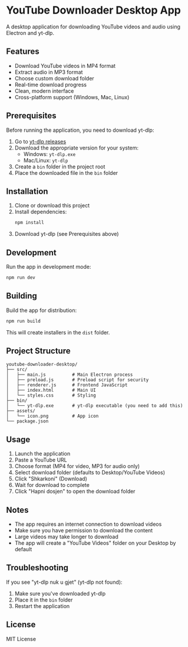 # YouTube Downloader Desktop App

A desktop application for downloading YouTube videos and audio using Electron and yt-dlp.

## Features

- Download YouTube videos in MP4 format
- Extract audio in MP3 format
- Choose custom download folder
- Real-time download progress
- Clean, modern interface
- Cross-platform support (Windows, Mac, Linux)

## Prerequisites

Before running the application, you need to download yt-dlp:

1. Go to [yt-dlp releases](https://github.com/yt-dlp/yt-dlp/releases)
2. Download the appropriate version for your system:
   - Windows: `yt-dlp.exe`
   - Mac/Linux: `yt-dlp`
3. Create a `bin` folder in the project root
4. Place the downloaded file in the `bin` folder

## Installation

1. Clone or download this project
2. Install dependencies:
   ```bash
   npm install
   ```
3. Download yt-dlp (see Prerequisites above)

## Development

Run the app in development mode:
```bash
npm run dev
```

## Building

Build the app for distribution:
```bash
npm run build
```

This will create installers in the `dist` folder.

## Project Structure

```
youtube-downloader-desktop/
├── src/
│   ├── main.js          # Main Electron process
│   ├── preload.js       # Preload script for security
│   ├── renderer.js      # Frontend JavaScript
│   ├── index.html       # Main UI
│   └── styles.css       # Styling
├── bin/
│   └── yt-dlp.exe       # yt-dlp executable (you need to add this)
├── assets/
│   └── icon.png         # App icon
└── package.json
```

## Usage

1. Launch the application
2. Paste a YouTube URL
3. Choose format (MP4 for video, MP3 for audio only)
4. Select download folder (defaults to Desktop/YouTube Videos)
5. Click "Shkarkoni" (Download)
6. Wait for download to complete
7. Click "Hapni dosjen" to open the download folder

## Notes

- The app requires an internet connection to download videos
- Make sure you have permission to download the content
- Large videos may take longer to download
- The app will create a "YouTube Videos" folder on your Desktop by default

## Troubleshooting

If you see "yt-dlp nuk u gjet" (yt-dlp not found):
1. Make sure you've downloaded yt-dlp
2. Place it in the `bin` folder
3. Restart the application

## License

MIT License